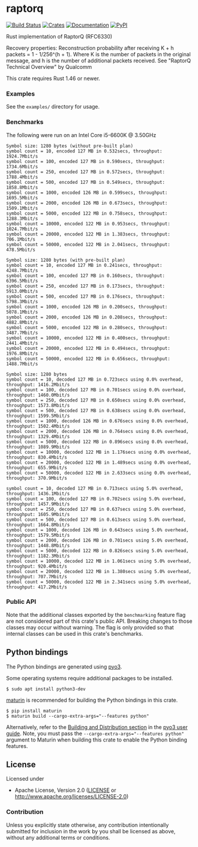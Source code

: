 # raptorq
[![Build Status](https://travis-ci.com/cberner/raptorq.svg?branch=master)](https://travis-ci.com/cberner/raptorq)
[![Crates](https://img.shields.io/crates/v/raptorq.svg)](https://crates.io/crates/raptorq)
[![Documentation](https://docs.rs/raptorq/badge.svg)](https://docs.rs/raptorq)
[![PyPI](https://img.shields.io/pypi/v/raptorq.svg)](https://pypi.org/project/raptorq/)

Rust implementation of RaptorQ (RFC6330)

Recovery properties:
Reconstruction probability after receiving K + h packets = 1 - 1/256^(h + 1). Where K is the number of packets in the
original message, and h is the number of additional packets received.
See "RaptorQ Technical Overview" by Qualcomm

This crate requires Rust 1.46 or newer.

### Examples
See the `examples/` directory for usage.

### Benchmarks

The following were run on an Intel Core i5-6600K @ 3.50GHz

```
Symbol size: 1280 bytes (without pre-built plan)
symbol count = 10, encoded 127 MB in 0.532secs, throughput: 1924.7Mbit/s
symbol count = 100, encoded 127 MB in 0.590secs, throughput: 1734.6Mbit/s
symbol count = 250, encoded 127 MB in 0.572secs, throughput: 1788.4Mbit/s
symbol count = 500, encoded 127 MB in 0.549secs, throughput: 1858.8Mbit/s
symbol count = 1000, encoded 126 MB in 0.599secs, throughput: 1695.5Mbit/s
symbol count = 2000, encoded 126 MB in 0.673secs, throughput: 1509.1Mbit/s
symbol count = 5000, encoded 122 MB in 0.758secs, throughput: 1288.3Mbit/s
symbol count = 10000, encoded 122 MB in 0.953secs, throughput: 1024.7Mbit/s
symbol count = 20000, encoded 122 MB in 1.383secs, throughput: 706.1Mbit/s
symbol count = 50000, encoded 122 MB in 2.041secs, throughput: 478.5Mbit/s

Symbol size: 1280 bytes (with pre-built plan)
symbol count = 10, encoded 127 MB in 0.241secs, throughput: 4248.7Mbit/s
symbol count = 100, encoded 127 MB in 0.160secs, throughput: 6396.5Mbit/s
symbol count = 250, encoded 127 MB in 0.173secs, throughput: 5913.0Mbit/s
symbol count = 500, encoded 127 MB in 0.176secs, throughput: 5798.3Mbit/s
symbol count = 1000, encoded 126 MB in 0.200secs, throughput: 5078.1Mbit/s
symbol count = 2000, encoded 126 MB in 0.208secs, throughput: 4882.8Mbit/s
symbol count = 5000, encoded 122 MB in 0.280secs, throughput: 3487.7Mbit/s
symbol count = 10000, encoded 122 MB in 0.400secs, throughput: 2441.4Mbit/s
symbol count = 20000, encoded 122 MB in 0.494secs, throughput: 1976.8Mbit/s
symbol count = 50000, encoded 122 MB in 0.656secs, throughput: 1488.7Mbit/s

Symbol size: 1280 bytes
symbol count = 10, decoded 127 MB in 0.723secs using 0.0% overhead, throughput: 1416.2Mbit/s
symbol count = 100, decoded 127 MB in 0.701secs using 0.0% overhead, throughput: 1460.0Mbit/s
symbol count = 250, decoded 127 MB in 0.650secs using 0.0% overhead, throughput: 1573.8Mbit/s
symbol count = 500, decoded 127 MB in 0.638secs using 0.0% overhead, throughput: 1599.5Mbit/s
symbol count = 1000, decoded 126 MB in 0.676secs using 0.0% overhead, throughput: 1502.4Mbit/s
symbol count = 2000, decoded 126 MB in 0.764secs using 0.0% overhead, throughput: 1329.4Mbit/s
symbol count = 5000, decoded 122 MB in 0.896secs using 0.0% overhead, throughput: 1089.9Mbit/s
symbol count = 10000, decoded 122 MB in 1.176secs using 0.0% overhead, throughput: 830.4Mbit/s
symbol count = 20000, decoded 122 MB in 1.489secs using 0.0% overhead, throughput: 655.9Mbit/s
symbol count = 50000, decoded 122 MB in 2.633secs using 0.0% overhead, throughput: 370.9Mbit/s

symbol count = 10, decoded 127 MB in 0.713secs using 5.0% overhead, throughput: 1436.1Mbit/s
symbol count = 100, decoded 127 MB in 0.702secs using 5.0% overhead, throughput: 1457.9Mbit/s
symbol count = 250, decoded 127 MB in 0.637secs using 5.0% overhead, throughput: 1605.9Mbit/s
symbol count = 500, decoded 127 MB in 0.613secs using 5.0% overhead, throughput: 1664.8Mbit/s
symbol count = 1000, decoded 126 MB in 0.643secs using 5.0% overhead, throughput: 1579.5Mbit/s
symbol count = 2000, decoded 126 MB in 0.701secs using 5.0% overhead, throughput: 1448.8Mbit/s
symbol count = 5000, decoded 122 MB in 0.826secs using 5.0% overhead, throughput: 1182.3Mbit/s
symbol count = 10000, decoded 122 MB in 1.061secs using 5.0% overhead, throughput: 920.4Mbit/s
symbol count = 20000, decoded 122 MB in 1.380secs using 5.0% overhead, throughput: 707.7Mbit/s
symbol count = 50000, decoded 122 MB in 2.341secs using 5.0% overhead, throughput: 417.2Mbit/s
```

### Public API
Note that the additional classes exported by the `benchmarking` feature flag are not considered part of this
crate's public API. Breaking changes to those classes may occur without warning. The flag is only provided
so that internal classes can be used in this crate's benchmarks.

## Python bindings

The Python bindings are generated using [pyo3](https://github.com/PyO3/pyo3). 

Some operating systems require additional packages to be installed.
```
$ sudo apt install python3-dev
```

[maturin](https://github.com/PyO3/maturin) is recommended for building the Python bindings in this crate.
```
$ pip install maturin
$ maturin build --cargo-extra-args="--features python"
```

Alternatively, refer to the [Building and Distribution section](https://pyo3.rs/v0.8.5/building_and_distribution.html) in the [pyo3 user guide](https://pyo3.rs/v0.8.5/).
Note, you must pass the `--cargo-extra-args="--features python"` argument to Maturin when building this crate
to enable the Python binding features.

## License

Licensed under

 * Apache License, Version 2.0 ([LICENSE](LICENSE) or http://www.apache.org/licenses/LICENSE-2.0)

### Contribution

Unless you explicitly state otherwise, any contribution intentionally submitted
for inclusion in the work by you shall be licensed as above, without any
additional terms or conditions.
